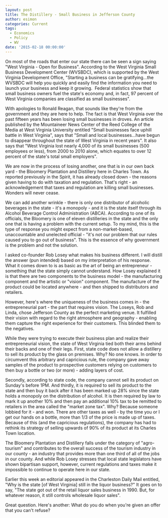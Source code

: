 ```yaml
---
layout: post
title: The Distillery - Small Business in Jefferson County
author: esimon
categories: Current
tags:
  - Economics
  - Policy
  - WV
date: '2015-02-18 00:00:00'
---
```

On most of the roads that enter our state there can be seen a sign saying "West Virginia - Open for Business".  According to the West Virginia Small Business Development Center (WVSBDC), which is supported by the West Virginia Development Office, "Starting a business can be gratifying…the WVSBDC will help you quickly and easily find the information you need to launch your business and keep it growing.  Federal statistics show that small business owners fuel the state's economy and, in fact, 97 percent of West Virginia companies are classified as small businesses". 

With apologies to Ronald Reagan, that sounds like they're from the government and they are here to help.  The fact is that West Virginia over the past fifteen years has been losing small businesses in droves.  An article published by the Mountaineer News Center of the Reed College of the Media at West Virginia University entitled "Small businesses face uphill battle in West Virginia", says that "Small and local businesses…have begun to disappear throughout the state of West Virginia in recent years".  It also says that "West Virginia lost nearly 4,000 of its small businesses (500 employees or less), from 2000 to 2010 alone, which equates to over 12 percent of the state's total small employers".

We are now in the process of losing another, one that is in our own back yard - the Bloomery Plantation and Distillery here in Charles Town.  As reported previously in the Spirit, it has already closed down - the reasons given having to do with taxation and regulation.  That's right - an acknowledgement that taxes and regulation are killing small businesses.  Wonders will never cease.  

We can add another wrinkle - there is only one distributor of alcoholic beverages in the state - it's a monopoly - and it is the state itself through its Alcohol Beverage Control Administration (ABCA).  According to one of its officials, the Bloomery is one of eleven distilleries in the state and the only one that is having a problem with the current setup.  To my mind, this is the type of response you might expect from a non-market-based, unaccountable and unelected official - "it's not our problem that our rules caused you to go out of business".  This is the essence of why government is the problem and not the solution.  

I asked co-founder Rob Losey what makes his business different.  I will distill the answer (pun intended) based on my interpretation of his response.  What it comes down to is as basic as the art of being an entrepreneur - something that the state simply cannot understand.  How Losey explained it is that there are two components to the business model - the manufacturing component and the artistic or "vision" component.  The manufacture of the product could be located anywhere - and then shipped to distributors and retailers.  

However, here's where the uniqueness of the business comes in - the entrepreneurial part - the part that requires vision.  The Loseys, Rob and Linda, chose Jefferson County as the perfect marketing venue.  It fulfilled their vision with regard to the right atmosphere and geography - enabling them capture the right experience for their customers.  This blinded them to the negatives. 

While they were trying to execute their business plan and realize their entrepreneurial vision, the state of West Virginia tied both their arms behind their backs and one of their legs.  First, state code does not allow a distillery to sell its product by the glass on premises.  Why?  No one knows.  In order to circumvent this arbitrary and capricious rule, the company gave away samples of the product to prospective customers relying on customers to then buy a bottle or two (or more) - adding layers of cost.  
 
Secondly, according to state code, the company cannot sell its product on Sunday's before 1PM.  And thirdly, it is required to sell its product to the state and then buy it back after it has been marked up 28% since the state holds a monopoly on the distribution of alcohol.  It is then required by law to mark it up another 10% and then pay an additional 10% tax to be remitted to retailers in the area called the "market zone tax".  Why?  Because someone lobbied for it - and won.  There are other taxes as well - by the time you or I get our hands on a bottle, more than 1/3 of the price is made up of taxes.  Because of this (and the capricious regulations), the company has had to rethink its strategy of selling upwards of 90% of its product at its Charles Town location.  

The Bloomery Plantation and Distillery falls under the category of "agro-tourism" and contributes to the overall success of the tourism industry in our county - an industry that provides more than one third of all of the jobs in our county.  And while Rob Losey stresses that local state legislators have shown bipartisan support, however, current regulations and taxes make it impossible to continue to operate here in our state.  

Earlier this week an editorial appeared in the Charleston Daily Mail entitled, "Why is the state [of West Virginia] still in the liquor business?"  It goes on to say, "The state got out of the retail liquor sales business in 1990. But, for whatever reason, it still controls wholesale liquor sales".  

Great question.  Here's another: What do you do when you're given an offer that you can't refuse?   